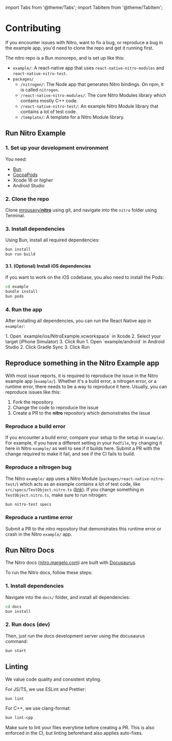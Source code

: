 ---
---

import Tabs from '@theme/Tabs';
import TabItem from '@theme/TabItem';

# Contributing

If you encounter issues with Nitro, want to fix a bug, or reproduce a bug in the example app, you'd need to clone the repo and get it running first.

The nitro repo is a Bun monorepo, and is set up like this:

- `example/`: A react-native app that uses `react-native-nitro-modules` and `react-native-nitro-test`.
- `packages/`
  - `/nitrogen/`: The Node app that generates Nitro bindings. On npm, it is called `nitrogen`.
  - `/react-native-nitro-modules/`: The core Nitro Modules library which contains mostly C++ code.
  - `/react-native-nitro-test/`: An example Nitro Module library that contains a lot of test code.
  - `/template/`: A template for a Nitro Module library.

## Run Nitro Example

### 1. Set up your development environment

You need:

- [Bun](https://bun.sh)
- [CocoaPods](https://cocoapods.org)
- Xcode 16 or higher
- Android Studio

### 2. Clone the repo

Clone [mrousavy/**nitro**](https://github.com/mrousavy/nitro) using git, and navigate into the `nitro` folder using Terminal.

### 3. Install dependencies

Using Bun, install all required dependencies:

```sh
bun install
bun run build
```

#### 3.1. (Optional) Install iOS dependencies

If you want to work on the iOS codebase, you also need to install the Pods:

```sh
cd example
bundle install
bun pods
```

### 4. Run the app

After installing all dependencies, you can run the React Native app in `example/`:

<Tabs groupId="platform">
  <TabItem value="ios" label="iOS" default>
    1. Open `example/ios/NitroExample.xcworkspace` in Xcode
    2. Select your target (iPhone Simulator)
    3. Click Run
  </TabItem>
  <TabItem value="android" label="Android">
    1. Open `example/android` in Android Studio
    2. Click Gradle Sync
    3. Click Run
  </TabItem>
</Tabs>

## Reproduce something in the Nitro Example app

With most issue reports, it is required to reproduce the issue in the Nitro example app (`example/`).
Whether it's a build error, a nitrogen error, or a runtime error, there needs to be a way to reproduce it here.
Usually, you can reproduce issues like this:

1. Fork the repository
2. Change the code to reproduce the issue
3. Create a PR to the **nitro** repository which demonstrates the issue

### Reproduce a build error

If you encounter a build error, compare your setup to the setup in `example/`.
For example, if you have a different setting in your `Podfile`, try changing it here in Nitro `example/` as well to see if it builds here. Submit a PR with the change required to make it fail, and see if the CI fails to build.

### Reproduce a nitrogen bug

The Nitro `example/` app uses a Nitro Module (`packages/react-native-nitro-test/`) which acts as an example contains a lot of test code, like `src/specs/TestObject.nitro.ts` ([link](https://github.com/mrousavy/nitro/blob/main/packages/react-native-nitro-test/src/specs/TestObject.nitro.ts)). If you change something in `TestObject.nitro.ts`, make sure to run nitrogen:

```sh
bun nitro-test specs
```

### Reproduce a runtime error

Submit a PR to the nitro repository that demonstrates this runtime error or crash in the Nitro `example/` app.

## Run Nitro Docs

The Nitro docs ([nitro.margelo.com](https://nitro.margelo.com)) are built with [Docusaurus](https://docusaurus.io).

To run the Nitro docs, follow these steps:

### 1. Install dependencies

Navigate into the `docs/` folder, and install all dependencies:

```sh
cd docs
bun install
```

### 2. Run docs (dev)

Then, just run the docs development server using the docusaurus command:

```sh
bun start
```

## Linting

We value code quality and consistent styling.

For JS/TS, we use ESLint and Prettier:

```sh
bun lint
```

For C++, we use clang-format:

```sh
bun lint-cpp
```

Make sure to lint your files everytime before creating a PR. This is also enforced in the CI, but linting beforehand also applies auto-fixes.
